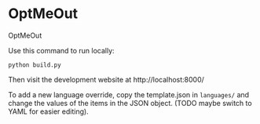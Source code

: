 # OptMeOut
OptMeOut

Use this command to run locally:
```
python build.py
```

Then visit the development website at http://localhost:8000/

To add a new language override, copy the template.json in `languages/` and change the values of the items in the JSON object. (TODO maybe switch to YAML for easier editing).


